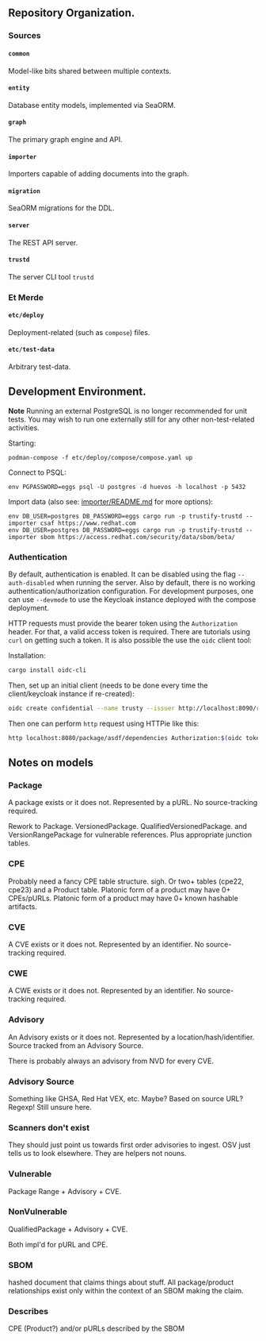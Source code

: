 ## Repository Organization.

### Sources

#### `common`
Model-like bits shared between multiple contexts.

#### `entity`
Database entity models, implemented via SeaORM.

#### `graph`
The primary graph engine and API.

#### `importer`
Importers capable of adding documents into the graph.

#### `migration`
SeaORM migrations for the DDL.

#### `server`
The REST API server.

#### `trustd`
The server CLI tool `trustd`

### Et Merde
#### `etc/deploy`
Deployment-related (such as `compose`) files.

#### `etc/test-data`
Arbitrary test-data.


## Development Environment.

**Note**
Running an external PostgreSQL is no longer recommended for unit tests.
You may wish to run one externally still for any other non-test-related activities.

Starting:

```shell
podman-compose -f etc/deploy/compose/compose.yaml up
```

Connect to PSQL:

```shell
env PGPASSWORD=eggs psql -U postgres -d huevos -h localhost -p 5432
```

Import data (also see: [importer/README.md](importer/README.md) for more options):

```shell
env DB_USER=postgres DB_PASSWORD=eggs cargo run -p trustify-trustd -- importer csaf https://www.redhat.com
env DB_USER=postgres DB_PASSWORD=eggs cargo run -p trustify-trustd -- importer sbom https://access.redhat.com/security/data/sbom/beta/
```

### Authentication

By default, authentication is enabled. It can be disabled using the flag `--auth-disabled` when running the server.
Also by default, there is no working authentication/authorization configuration. For development purposes, one can
use `--devmode` to use the Keycloak instance deployed with the compose deployment.

HTTP requests must provide the bearer token using the `Authorization` header. For that, a valid access token is
required. There are tutorials using `curl` on getting such a token. It is also possible the use the `oidc` client tool:

Installation:

```bash
cargo install oidc-cli
```

Then, set up an initial client (needs to be done every time the client/keycloak instance if re-created):

```bash
oidc create confidential --name trusty --issuer http://localhost:8090/realms/chicken --client-id walker --client-secret ZVzq9AMOVUdMY1lSohpx1jI3aW56QDPS
```

Then one can perform `http` request using HTTPie like this:

```bash
http localhost:8080/package/asdf/dependencies Authorization:$(oidc token trusty -b)
```

## Notes on models

### Package

A package exists or it does not. Represented by a pURL. No source-tracking required.

Rework to Package. VersionedPackage. QualifiedVersionedPackage. and VersionRangePackage for vulnerable references. 
Plus appropriate junction tables. 

### CPE
Probably need a fancy CPE table structure. sigh. 
Or two+ tables (cpe22, cpe23) and a Product table.
Platonic form of a product may have 0+ CPEs/pURLs.
Platonic form of a product may have 0+ known hashable artifacts.

### CVE

A CVE exists or it does not. Represented by an identifier. No source-tracking required.

### CWE

A CWE exists or it does not. Represented by an identifier. No source-tracking required.

### Advisory

An Advisory exists or it does not. Represented by a location/hash/identifier. 
Source tracked from an Advisory Source.

There is probably always an advisory from NVD for every CVE. 

### Advisory Source
Something like GHSA, Red Hat VEX, etc. Maybe?
Based on source URL? Regexp!
Still unsure here.

### Scanners don't exist
They should just point us towards first order advisories to ingest. 
OSV just tells us to look elsewhere. 
They are helpers not nouns. 

### Vulnerable
Package Range + Advisory + CVE.

### NonVulnerable
QualifiedPackage + Advisory + CVE.

Both impl'd for pURL and CPE. 

### SBOM
hashed document that claims things about stuff. 
All package/product relationships exist only within the context of an SBOM making the claim.

### Describes
CPE (Product?) and/or pURLs described by the SBOM
